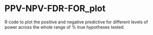 # PPV-NPV-FDR-FOR_plot
R code to plot the positive and negative predictive for different levels of power across the whole range of % true hypotheses tested.
